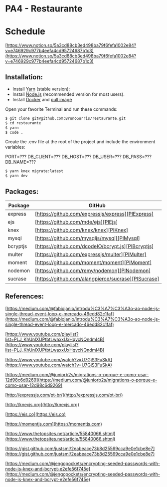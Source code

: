 # PA4 - Restaurante

# Schedule

[https://www.notion.so/5a3cd88cb3ed498ba79f6fefa1002e84?v=e746929c977b4eefa4cd95724687b1c3](https://www.notion.so/5a3cd88cb3ed498ba79f6fefa1002e84?v=e746929c977b4eefa4cd95724687b1c3)

## Installation:
  - Install [Yarn](https://classic.yarnpkg.com/en/docs/install) (stable version);
  - Install [Node.js](https://nodejs.org/) (recommended version for most users).
  - Install [Docker](https://www.docker.com/products/docker-desktop) and [pull image](https://hub.docker.com/_/mysql)

Open your favorite Terminal and run these commands:

```sh
$ git clone git@github.com:BrunoGurris/restaurante.git
$ cd restaurante
$ yarn
$ code .
```

Create the .env file at the root of the project and include the environment variables:

PORT=???
DB_CLIENT=???
DB_HOST=???
DB_USER=???
DB_PASS=???
DB_NAME=???

```sh
$ yarn knex migrate:latest
$ yarn dev
```

## Packages:

| Package | GitHub |
| ------ | ------ |
| express | [https://github.com/expressjs/express][PlExpress] |
| ejs | [https://github.com/mde/ejs][PlEjs] |
| knex | [https://github.com/knex/knex][PlKnex] |
| mysql | [https://github.com/mysqljs/mysql][PlMysql] |
| bcryptjs | [https://github.com/dcodeIO/bcrypt.js][PlBcryptjs] |
| multer | [https://github.com/expressjs/multer][PlMulter] |
| moment | [https://github.com/moment/moment][PlMoment] |
| nodemon | [https://github.com/remy/nodemon][PlNodemon] |
| sucrase | [https://github.com/alangpierce/sucrase][PlSucrase] |

   [PlExpress]: <https://github.com/expressjs/express/blob/master/Readme.md>
   [PlEjs]: <https://github.com/mde/ejs>
   [PlKnex]: <https://github.com/knex/knex>
   [PlMysql]: <https://github.com/mysqljs/mysql>
   [PlBcryptjs]: <https://github.com/dcodeIO/bcrypt.js>
   [PlMulter]: <https://github.com/expressjs/multer>
   [PlMoment]: <https://github.com/moment/moment>
   [PlNodemon]: <https://github.com/remy/nodemon>
   [PlSucrase]: <https://github.com/alangpierce/sucrase>

## References:
[https://medium.com/@fabiojanio/introdu%C3%A7%C3%A3o-ao-node-js-single-thread-event-loop-e-mercado-46edd82c1faf](https://medium.com/@fabiojanio/introdu%C3%A7%C3%A3o-ao-node-js-single-thread-event-loop-e-mercado-46edd82c1faf)

[https://www.youtube.com/playlist?list=PLJ_KhUnlXUPtbtLwaxxUxHqvcNQndmI4B](https://www.youtube.com/playlist?list=PLJ_KhUnlXUPtbtLwaxxUxHqvcNQndmI4B)

[https://www.youtube.com/watch?v=U7GjS3FuSkA](https://www.youtube.com/watch?v=U7GjS3FuSkA)

[https://medium.com/@juniorb2s/migrations-o-porque-e-como-usar-12d98c6d9269](https://medium.com/@juniorb2s/migrations-o-porque-e-como-usar-12d98c6d9269)

[http://expressjs.com/pt-br/](http://expressjs.com/pt-br/)

[http://knexjs.org](http://knexjs.org)

[https://ejs.co](https://ejs.co)

[https://momentjs.com](https://momentjs.com)

[https://www.thetopsites.net/article/55840066.shtml](https://www.thetopsites.net/article/55840066.shtml)

[https://gist.github.com/justsml/2eabeace73b8d25569cca9e0e1cbe8e7](https://gist.github.com/justsml/2eabeace73b8d25569cca9e0e1cbe8e7)

[https://medium.com/@jengopockets/encrypting-seeded-passwords-with-node-js-knex-and-bcrypt-e2efe56f745e](https://medium.com/@jengopockets/encrypting-seeded-passwords-with-node-js-knex-and-bcrypt-e2efe56f745e)